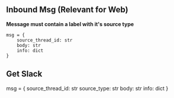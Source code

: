 ## Inbound Msg (Relevant for Web)

**Message must contain a label with it's source type**

```
msg = {
    source_thread_id: str
    body: str
    info: dict
}
```

## Get Slack
msg = {
    source_thread_id: str
    source_type: str
    body: str
    info: dict
}